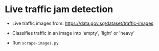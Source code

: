 # Live traffic jam detection
- Live traffic images from:
https://data.gov.sg/dataset/traffic-images

- Classifies traffic in an image into 'empty', 'light' or 'heavy'
- Run `scrape-images.py`
